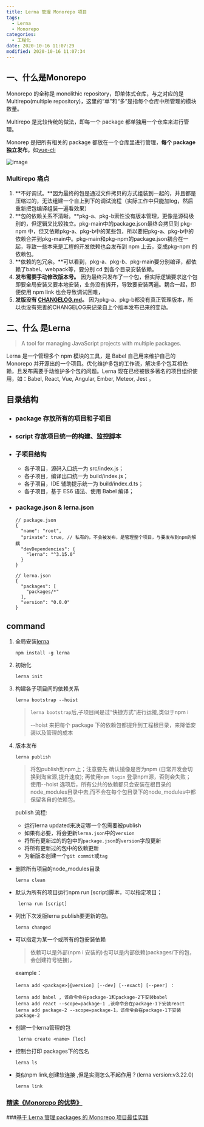 ```yaml
---
title: Lerna 管理 Monorepo 项目
tags:
  - Lerna 
  - Monorepo
categories:
  - 工程化
date: 2020-10-16 11:07:29
modified: 2020-10-16 11:07:34
---
```


## 一、什么是Monorepo

Monorepo 的全称是 monolithic repository，即单体式仓库，与之对应的是 Multirepo(multiple repository)，这里的“单”和“多”是指每个仓库中所管理的模块数量。

Multirepo 是比较传统的做法，即每一个 package 都单独用一个仓库来进行管理。

Monorep 是把所有相关的 package 都放在一个仓库里进行管理，**每个 package 独立发布**。如[vue-cli](https://github.com/vuejs/vue-cli)

![image](https://provenr.obs.cn-north-4.myhuaweicloud.com/blog/2020-10-16%2011-11-35.png)

### Multirepo 痛点

1. **不好调试。**因为最终的包是通过文件拷贝的方式组装到一起的，并且都是压缩过的，无法组建一个自上到下的调试流程（实际工作中只能加log，然后重新把包编译组装一遍看效果）
2. **包的依赖关系不清晰。**pkg-a、pkg-b索性没有版本管理，更像是源码级别的，但逻辑又比较独立。pkg-main中的package.json最终会拷贝到 pkg-npm 中，但又依赖pkg-a、pkg-b中的某些包，所以要把pkg-a、pkg-b中的依赖合并到pkg-main中。pkg-main和pkg-npm的package.json耦合在一起，导致一些本来是工程的开发依赖也会发布到 npm 上去，变成pkg-npm 的依赖包。
3. **依赖的包冗余。**可以看到，pkg-a、pkg-b、pkg-main要分别编译，都依赖了babel、webpack等，要分别 cd 到各个目录安装依赖。
4. **发布需要手动修改版本号。** 因为最终只发布了一个包，但实际逻辑要求这个包即要全局安装又要本地安装，业务没有拆开，导致要安装两遍。耦合一起，即便使用 npm link 也会导致调试困难，
5. **发版没有 [CHANGELOG.md](http://CHANGELOG.md)。** 因为pkg-a、pkg-b都没有真正管理版本，所以也没有完善的CHANGELOG来记录自上个版本发布已来的变动。

## 二、什么 是Lerna
> A tool for managing JavaScript projects with multiple packages.

Lerna 是一个管理多个 npm 模块的工具，是 Babel 自己用来维护自己的 Monorepo 并开源出的一个项目。优化维护多包的工作流，解决多个包互相依赖，且发布需要手动维护多个包的问题。Lerna 现在已经被很多著名的项目组织使用，如：Babel, React, Vue, Angular, Ember, Meteor, Jest 。

## 目录结构
- ### package  存放所有的项目和子项目

- ### script  存放项目统一的构建、监控脚本

- ### 子项目结构
    - 各子项目，源码入口统一为 src/index.js；
    - 各子项目，编译出口统一为 build/index.js；
    - 各子项目，IDE 辅助提示统一为 build/index.d.ts；
    - 各子项目，基于 ES6 语法、使用 Babel 编译；
    
- ### package.json & lerna.json 

    ```
    // package.json
    {
      "name": "root",
      "private": true, // 私有的，不会被发布，是管理整个项目，与要发布到npm的解耦
      "devDependencies": {
        "lerna": "^3.15.0"
      }
    }
     
    // lerna.json
    {
      "packages": [
        "packages/*"
      ],
      "version": "0.0.0"
    }
    ```

## command

 1. 全局安装[lerna](https://github.com/lerna/lerna)
    ```
    npm install -g lerna
    ```
 2. 初始化
    ```
    lerna init
    ```
 3. 构建各子项目间的依赖关系
    ```
    lerna bootstrap --hoist
    ```
    > `lerna bootstrap`后,子项目间是过“快捷方式”进行运接,类似于npm i
    >
    > --hoist 来把每个 package 下的依赖包都提升到工程根目录，来降低安装以及管理的成本
 4. 版本发布
    ```
    lerna publish
    ```
    > 将包publish到npm上；注意要先 确认镜像是否为npm (日常开发会切换到淘宝源,提升速度); 再使用`npm login` 登录npm源，否则会失败；
使用--hoist 选项后，所有公共的依赖都只会安装在根目录的node_modules目录中去,而不会在每个包目录下的node_modules中都保留各自的依赖包。
    
    publish 流程:
    - 运行lerna updated来决定哪一个包需要被publish
    - 如果有必要，将会更新`lerna.json`中的`version`
    - 将所有更新过的的包中的`package.json`的`version`字段更新
    - 将所有更新过的包中的依赖更新
    - 为新版本创建一个`git commit`或`tag`
                                                                             
  - 删除所有项目的node_modules目录
    ```
    lerna clean 
    ```
  - 默认为所有的项目运行npm run [script]脚本，可以指定项目；
    ```
     lerna run [script] 
    ```
  - 列出下次发版lerna publish要更新的包。
    ```
    lerna changed 
    ```

  - 可以指定为某一个或所有的包安装依赖
    > 依赖可以是外部(npm i 安装的)也可以是内部依赖(packages/下的包，会创建符号链接)，
    
    example：
    ```
    lerna add <package>[@version] [--dev] [--exact] [--peer] ：
    
    lerna add babel , 该命令会在package-1和package-2下安装babel
    lerna add react --scope=package-1 ,该命令会在package-1下安装react
    lerna add package-2 --scope=package-1，该命令会在package-1下安装package-2
    ```

 - 创建一个lerna管理的包
    ```
     lerna create <name> [loc]
    ```
 - 控制台打印 packages下的包名
    ```
    lerna ls
    ```
- 类似npm link,创建软连接 ,但是实测怎么不起作用？(lerna version:v3.22.0)
    ```
    lerna link
    ```

### [精读《Monorepo 的优势》](https://github.com/dt-fe/weekly/issues/151)

###[基于 Lerna 管理 packages 的 Monorepo 项目最佳实践](https://juejin.im/post/6844903911095025678)

